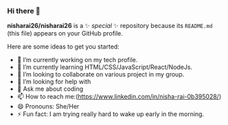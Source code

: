 ### Hi there 👋


**nisharai26/nisharai26** is a ✨ _special_ ✨ repository because its `README.md` (this file) appears on your GitHub profile.

Here are some ideas to get you started:

- 🔭 I’m currently working on my tech profile.
- 🌱 I’m currently learning HTML/CSS/JavaScript/React/NodeJs.
- 👯 I’m looking to collaborate on various project in my group.
- 🤔 I’m looking for help with 
- 💬 Ask me about coding
- 📫 How to reach me:(https://www.linkedin.com/in/nisha-rai-0b395028/)
- 😄 Pronouns: She/Her
- ⚡ Fun fact: I am trying really hard to wake up early in the morning.


